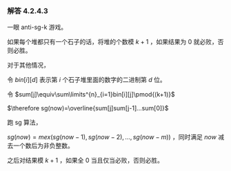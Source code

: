 ### 解答 4.2.4.3

一眼 anti-sg-k 游戏。

如果每个堆都只有一个石子的话，将堆的个数模 $k+1$ ，如果结果为 $0$ 就必败，否则必胜。

对于其他情况，

令 $bin[i][d]$ 表示第 $i$ 个石子堆里面的数字的二进制第 $d$ 位。

令 $sum[j]\equiv\sum\limits^{n}_{i=1}bin[i][j]\pmod{(k+1)}$

$\therefore sg(now)=\overline{sum[j]sum[j-1]...sum[0]}$

跑 sg 算法，

$sg(now)=mex(sg(now-1),sg(now-2),...,sg(now-m))$ ，同时满足 $now$ 减去一个数后为非负整数。

之后对结果模 $k+1$ ，如果全 $0$ 当且仅当必败，否则必胜。

